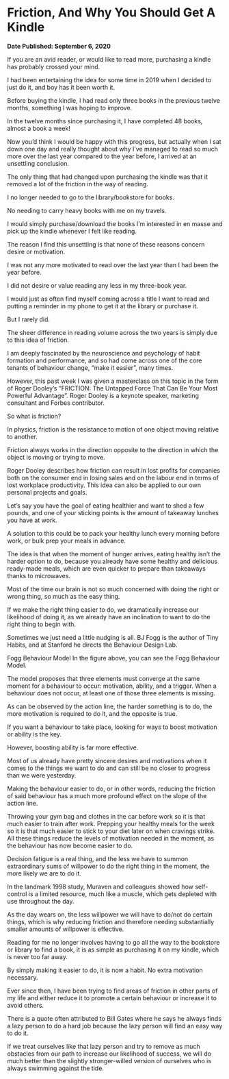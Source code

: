 # Friction, And Why You Should Get A Kindle

**Date Published: September 6, 2020**

If you are an avid reader, or would like to read more, purchasing a kindle has probably crossed your mind.

I had been entertaining the idea for some time in 2019 when I decided to just do it, and boy has it been worth it.

Before buying the kindle, I had read only three books in the previous twelve months, something I was hoping to improve.

In the twelve months since purchasing it, I have completed 48 books, almost a book a week!

Now you’d think I would be happy with this progress, but actually when I sat down one day and really thought about why I’ve managed to read so much more over the last year compared to the year before, I arrived at an unsettling conclusion.

The only thing that had changed upon purchasing the kindle was that it removed a lot of the friction in the way of reading.

I no longer needed to go to the library/bookstore for books.

No needing to carry heavy books with me on my travels.

I would simply purchase/download the books I’m interested in en masse and pick up the kindle whenever I felt like reading.

The reason I find this unsettling is that none of these reasons concern desire or motivation.

I was not any more motivated to read over the last year than I had been the year before.

I did not desire or value reading any less in my three-book year.

I would just as often find myself coming across a title I want to read and putting a reminder in my phone to get it at the library or purchase it.

But I rarely did.

The sheer difference in reading volume across the two years is simply due to this idea of friction.

I am deeply fascinated by the neuroscience and psychology of habit formation and performance, and so had come across one of the core tenants of behaviour change, “make it easier”, many times.

However, this past week I was given a masterclass on this topic in the form of Roger Dooley’s “FRICTION: The Untapped Force That Can Be Your Most Powerful Advantage”. Roger Dooley is a keynote speaker, marketing consultant and Forbes contributor.

So what is friction?

In physics, friction is the resistance to motion of one object moving relative to another.

Friction always works in the direction opposite to the direction in which the object is moving or trying to move.

Roger Dooley describes how friction can result in lost profits for companies both on the consumer end in losing sales and on the labour end in terms of lost workplace productivity. This idea can also be applied to our own personal projects and goals.

Let’s say you have the goal of eating healthier and want to shed a few pounds, and one of your sticking points is the amount of takeaway lunches you have at work.

A solution to this could be to pack your healthy lunch every morning before work, or bulk prep your meals in advance.

The idea is that when the moment of hunger arrives, eating healthy isn’t the harder option to do, because you already have some healthy and delicious ready-made meals, which are even quicker to prepare than takeaways thanks to microwaves.

Most of the time our brain is not so much concerned with doing the right or wrong thing, so much as the easy thing.

If we make the right thing easier to do, we dramatically increase our likelihood of doing it, as we already have an inclination to want to do the right thing to begin with.

Sometimes we just need a little nudging is all. BJ Fogg is the author of Tiny Habits, and at Stanford he directs the Behaviour Design Lab.


Fogg Behaviour Model
In the figure above, you can see the Fogg Behaviour Model.

The model proposes that three elements must converge at the same moment for a behaviour to occur: motivation, ability, and a trigger. When a behaviour does not occur, at least one of those three elements is missing.

As can be observed by the action line, the harder something is to do, the more motivation is required to do it, and the opposite is true.

If you want a behaviour to take place, looking for ways to boost motivation or ability is the key.

However, boosting ability is far more effective.

Most of us already have pretty sincere desires and motivations when it comes to the things we want to do and can still be no closer to progress than we were yesterday.

Making the behaviour easier to do, or in other words, reducing the friction of said behaviour has a much more profound effect on the slope of the action line.

Throwing your gym bag and clothes in the car before work so it is that much easier to train after work. Prepping your healthy meals for the week so it is that much easier to stick to your diet later on when cravings strike. All these things reduce the levels of motivation needed in the moment, as the behaviour has now become easier to do.

Decision fatigue is a real thing, and the less we have to summon extraordinary sums of willpower to do the right thing in the moment, the more likely we are to do it.

In the landmark 1998 study, Muraven and colleagues showed how self-control is a limited resource, much like a muscle, which gets depleted with use throughout the day.

As the day wears on, the less willpower we will have to do/not do certain things, which is why reducing friction and therefore needing substantially smaller amounts of willpower is effective.

Reading for me no longer involves having to go all the way to the bookstore or library to find a book, it is as simple as purchasing it on my kindle, which is never too far away.

By simply making it easier to do, it is now a habit. No extra motivation necessary.

Ever since then, I have been trying to find areas of friction in other parts of my life and either reduce it to promote a certain behaviour or increase it to avoid others.

There is a quote often attributed to Bill Gates where he says he always finds a lazy person to do a hard job because the lazy person will find an easy way to do it.

If we treat ourselves like that lazy person and try to remove as much obstacles from our path to increase our likelihood of success, we will do much better than the slightly stronger-willed version of ourselves who is always swimming against the tide.